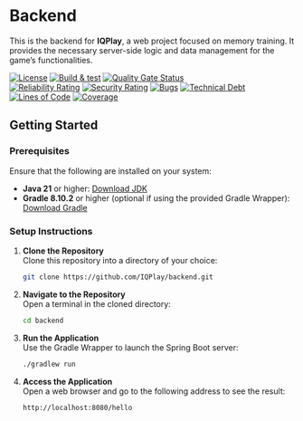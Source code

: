 # Backend

This is the backend for **IQPlay**, a web project focused on memory training. It provides the necessary server-side logic and data management for the game’s functionalities.



[![License](https://img.shields.io/badge/license-Apache%202.0-blue.svg)](LICENSE.txt)
[![Build & test](https://github.com/IQPlay/backend/actions/workflows/gradle-build-test.yml/badge.svg?branch=main)](https://github.com/IQPlay/backend/actions/workflows/gradle-build-test.yml)
[![Quality Gate Status](https://sonarcloud.io/api/project_badges/measure?project=IQPlay_backend&metric=alert_status)](https://sonarcloud.io/summary/new_code?id=IQPlay_backend)
<br/>
[![Reliability Rating](https://sonarcloud.io/api/project_badges/measure?project=IQPlay_backend&metric=reliability_rating)](https://sonarcloud.io/summary/new_code?id=IQPlay_backend)
[![Security Rating](https://sonarcloud.io/api/project_badges/measure?project=IQPlay_backend&metric=security_rating)](https://sonarcloud.io/summary/new_code?id=IQPlay_backend)
[![Bugs](https://sonarcloud.io/api/project_badges/measure?project=IQPlay_backend&metric=bugs)](https://sonarcloud.io/summary/new_code?id=IQPlay_backend)
[![Technical Debt](https://sonarcloud.io/api/project_badges/measure?project=IQPlay_backend&metric=sqale_index)](https://sonarcloud.io/summary/new_code?id=IQPlay_backend)
[![Lines of Code](https://sonarcloud.io/api/project_badges/measure?project=IQPlay_backend&metric=ncloc)](https://sonarcloud.io/summary/new_code?id=IQPlay_backend)
[![Coverage](https://sonarcloud.io/api/project_badges/measure?project=IQPlay_backend&metric=coverage)](https://sonarcloud.io/summary/new_code?id=IQPlay_backend)

## Getting Started

### Prerequisites

Ensure that the following are installed on your system:

- **Java 21** or higher: [Download JDK](https://www.oracle.com/fr/java/technologies/downloads/)
- **Gradle 8.10.2** or higher (optional if using the provided Gradle Wrapper): [Download Gradle](https://gradle.org/)

### Setup Instructions

1. **Clone the Repository**  
   Clone this repository into a directory of your choice:
   ```bash
   git clone https://github.com/IQPlay/backend.git
   ```

2. **Navigate to the Repository**  
   Open a terminal in the cloned directory:
   ```bash
   cd backend
   ```

3. **Run the Application**  
   Use the Gradle Wrapper to launch the Spring Boot server:
   ```bash
   ./gradlew run
   ```

4. **Access the Application**  
   Open a web browser and go to the following address to see the result:
   ```plaintext
   http://localhost:8080/hello
   ```
